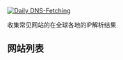 [![Daily DNS-Fetching](https://github.com/excitedplus1s/IPCollector/actions/workflows/main.yml/badge.svg)](https://github.com/excitedplus1s/IPCollector/actions/workflows/main.yml)

收集常见网站的在全球各地的IP解析结果

## 网站列表

